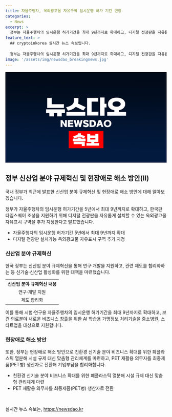 ```yaml
---
title: 자율주행차, 옥외광고물 자유구역 임시운행 허가 기간 연장
categories:
  - News
excerpt: >
  정부는 자율주행차의 임시운행 허가기간을 최대 9년까지로 확대하고, 디지털 전광판을 자유롭게 설치할 수 있는 옥외광고물 자유표시 구역을 추가 지정한다. 또한, 현장규제 개선방안으로 신기술·신산업 활성화를 위해 연구·개발을 지원하고, 친환경 신기술 분야 비즈니스 확대 등의 대책을 마련했다. 또한, 중소·영세 사업장의 구인 여건을 개선하기 위한 정책도 추진될 예정이다.
feature_text: >
  ## cryptoinkorea 실시간 뉴스 속보입니다.

  정부는 자율주행차의 임시운행 허가기간을 최대 9년까지로 확대하고, 디지털 전광판을 자유롭게 설치할 수 있는 옥외광고물 자유표시 구역을 추가 지정한다. 또한, 현장규제 개선방안으로 신기술·신산업 활성화를 위해 연구·개발을 지원하고, 친환경 신기술 분야 비즈니스 확대 등의 대책을 마련했다. 또한, 중소·영세 사업장의 구인 여건을 개선하기 위한 정책도 추진될 예정이다.
image: '/assets/img/newsdao_breakingnews.jpg'
---
```


<p><img src="/assets/img/newsdao_breakingnews.jpg" alt="cryptoinkorea 속보" /></p>

<h2 data-ke-size="size26">정부 신산업 분야 규제혁신 및 현장애로 해소 방안(Ⅱ)</h2>

<p>국내 정부가 최근에 발표한 신산업 분야 규제혁신 및 현장애로 해소 방안에 대해 알아보겠습니다.</p>

<p data-ke-size="size16">정부가 자율주행차의 임시운행 허가기간을 5년에서 최대 9년까지로 확대하고, 한국판 타임스퀘어 조성을 지원하기 위해 디지털 전광판을 자유롭게 설치할 수 있는 옥외광고물 자유표시 구역을 추가 지정한다고 발표했습니다.</p>

<ul>
  <li>자율주행차의 임시운행 허가기간 5년에서 최대 9년까지 확대</li>
  <li>디지털 전광판 설치가능 옥외광고물 자유표시 구역 추가 지정</li>
</ul>

<h3>신산업 분야 규제혁신</h3>

<p>한국 정부는 신산업 분야 규제혁신을 통해 연구·개발을 지원하고, 관련 제도를 합리화하는 등 신기술·신산업 활성화를 위한 대책을 마련했습니다.</p>

<table>
  <tr>
    <td style="text-align: center; height: 17px;"><b>신산업 분야 규제혁신 내용</b></td>
  </tr>
  <tr>
    <td style="text-align: center; height: 17px;">연구·개발 지원</td>
  </tr>
  <tr>
    <td style="text-align: center; height: 17px;">제도 합리화</td>
  </tr>
</table>

<p data-ke-size="size16">이를 통해 시험·연구용 자율주행차의 임시운행 허가기간을 최대 9년까지로 확대하고, 보건·의료분야 새로운 비즈니스 창출을 위한 AI 학습용 가명정보 처리기술을 중소병원, 스타트업을 대상으로 지원합니다.</p>

<h3>현장애로 해소 방안</h3>

<p>또한, 정부는 현장애로 해소 방안으로 친환경 신기술 분야 비즈니스 확대를 위한 폐플라스틱 열분해 시설 규제 대신 맞춤형 관리체계를 마련하고, PET 재활용 의무자를 최종제품(PET병) 생산자로 전환해 기업부담을 합리화합니다.</p>

<ul>
  <li>친환경 신기술 분야 비즈니스 확대를 위한 폐플라스틱 열분해 시설 규제 대신 맞춤형 관리체계 마련</li>
  <li>PET 재활용 의무자를 최종제품(PET병) 생산자로 전환</li>
</ul>

<p data-ke-size="size16">&nbsp;</p>
실시간 뉴스 속보는, <a href="https://newsdao.kr" rel="dofollow">https://newsdao.kr</a>


